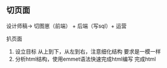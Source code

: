 ## 切页面

设计师稿-> 切图崽（前端） + 后端（写sql）+ 运营

扒页面

1. 设立目标
 从上到下，从左到右，注意细化结构
 要求是一模一样
2. 分析html结构，使用emmet语法快速完成html编写
   完成html